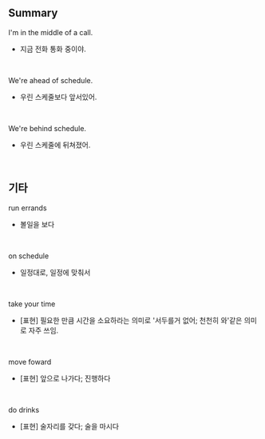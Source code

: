 ## Summary

I'm in the middle of a call.
- 지금 전화 통화 중이야.

<br>

We're ahead of schedule.
- 우린 스케줄보다 앞서있어.

<br>

We're behind schedule.
- 우린 스케줄에 뒤쳐졌어.

<br>

## 기타

run errands
- 볼일을 보다

<br>

on schedule
- 일정대로, 일정에 맞춰서

<br>

take your time
- [표현] 필요한 만큼 시간을 소요하라는 의미로 '서두를거 없어; 천천히 와'같은 의미로 자주 쓰임.

<br>

move foward
- [표현] 앞으로 나가다; 진행하다

<br>

do drinks
- [표현] 술자리를 갖다; 술을 마시다
